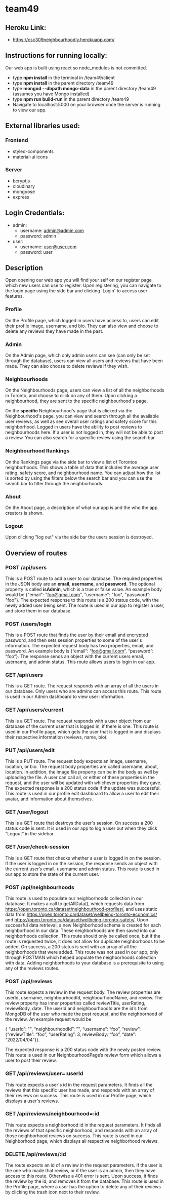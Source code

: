 # team49

## Heroku Link:
* https://csc309neighbourhoodly.herokuapp.com/

## Instructions for running locally:
Our web app is built using react so node_modules is not committed.
* type **npm install** in the terminal in /team49/client
* type **npm install** in the parent directory /team49
* type **mongod --dbpath mongo-data** in the parent directory /team49 (assumes you have Mongo installed)
* type **npm run build-run** in the parent directory /team49
* Navigate to localhost:5000 on your browser once the server is running to view our app.

## External libraries used:
### Frontend
* styled-components 
* material-ui icons
### Server
* bcryptjs
* cloudinary
* mongoose
* express

## Login Credentials:
* admin:
	* username: admin@admin.com
	* password: admin
* user:
	* username: user@user.com
	* password: user

## Description

Open opening our web app you will find your self on our register page which new users can use to register. Upon registering, you can navigate to the login page using the side bar and clicking 'Login' to access user features.

### Profile
On the Profile page, which logged in users have access to, users can edit their profile image, username, and bio. They can also view and choose to delete any reviews they have made in the past. 

### Admin
On the Admin page, which only admin users can see (can only be set through the database), users can view all users and reviews that have been made. They can also choose to delete reviews if they wish.

### Neighbourhoods
On the Neighbourhoods page, users can view a list of all the neighborhoods in Toronto, and choose to click on any of them. Upon clicking a neighbourhood, they are sent to the specific neighbourhood's page.

On the **specific** Neighbourhood's page that is clicked via the Neighbourhood's page, you can view and search through all the available user reviews, as well as see overall user ratings and safety score for this neighborhood. Logged in users have the ability to post reviews to neighbourhoods here. If a user is not logged in, they will not be able to post a review.  You can also search for a specific review using the search bar. 

### Neighbourhood Rankings
On the Rankings page via the side bar to view a list of Torontos neighborhoods. This shows a table of data that includes the average user rating, safety score, and neighbourhood name. You can adjust how the list is sorted by using the filters below the search bar and you can use the search bar to filter through the neighborhoods.

### About
On the About page, a description of what our app is and the who the app creators is shown.

### Logout
Upon clicking "log out" via the side bar the users session is destroyed.

## Overview of routes

### POST /api/users

This is a POST route to add a user to our database. The required properties in the JSON body are an **email**, **username**, and **password**. The optional property is called **isAdmin**, which is a true or false value. An example body would be {"email": "foo@gmail.com", "username": "foo", "password": "foo"}. The expected response to this route is a 200 status code, with the newly added user being sent. The route is used in our app to register a user, and store them in our database.

### POST /users/login

This is a POST route that finds the user by their email and encrypted password, and then sets session properties to some of the user's information. The expected request body has two properties, email, and password. An example body is {“email”: “foo@gmail.com”, “password”: “foo”}. The response sends an object with the current users email, username, and admin status. This route allows users to login in our app. 

### GET  /api/users

This is a GET route. The request responds with an array of all the users in our database. Only users who are admins can access this route. This route is used in our Admin dashboard to view user information.

### GET  /api/users/current
This is a GET route. The request responds with a user object from our database of the current user that is logged in, if there is one. This route is used in our Profile page, which gets the user that is logged in  and displays their respective information (reviews, name, bio). 

### PUT /api/users/edit

This is a PUT route. The request body expects an image, username, location, or bio. The request body properties are called username, about, location. In addition, the image file property can be in the body as well by uploading the file. A user can call all, or either of these properties in the request, and the user will be updated with whichever properties they gave. The expected response is a 200 status code if the update was successful. This route is used in our profile edit dashboard to allow a user to edit their avatar, and information about themselves.

### GET /user/logout
This is a GET route that destroys the user's session. On success a 200 status code is sent. It is used in our app to log a user out when they click “Logout” in the sidebar. 

### GET /user/check-session
This is a GET route that checks whether a user is logged in on the session. If the user is logged in on the session, the response sends an object with the current user’s email, username and admin status. This route is used in our app to store the state of the current user.

### POST /api/neighbourhoods

This route is used to populate our neighborhoods collection in our database. It makes a call to getAllData(), which requests data from https://open.toronto.ca/dataset/neighbourhood-profiles/, and uses static data from https://open.toronto.ca/dataset/wellbeing-toronto-economics/ and https://open.toronto.ca/dataset/wellbeing-toronto-safety/. Upon successful data retrieval, a new Neighborhood schema is created for each neighborhood in our data. These neighborhoods are then saved into our neighborhoods collection. This route should only be called once, but if the route is requested twice, it does not allow for duplicate neighborhoods to be added. On success, a 200 status is sent with an array of all the neighborhoods that were added. This route was not used in our app, only through POSTMAN which helped populate the neighborhoods collection with data. Adding neighborhoods to your database is a prerequisite to using any of the reviews routes.

### POST /api/reviews

This route expects a review in the request body. The review properties are userId, username, neighbourhoodId, neighbourhoodName, and review. The review property has inner properties called reviewTitle, userRating, reviewBody, date. The userId and neighbourhoodId are the id’s from MongoDB of the user who made the post request, and the neighborhood of the review. An example request would be 

{ “userId”: "<id from mongo>", “neighbourhoodId”: "<id from mongo>", “username”: “foo”, “review”: {“reviewTitle”: “foo”, “userRating”: 3, reviewBody: “foo”, “date”: “2022/04/04”}}.

The expected response is a 200 status code with the newly posted review. This route is used in our NeighbourhoodPage’s review form which allows a user to post their review.


### GET /api/reviews/user=:userId

This route expects a user's id in the request parameters. It finds all the reviews that this specific user has made, and responds with an array of their reviews on success. This route is used in our Profile page, which displays a user's reviews.


### GET /api/reviews/neighbourhood=:id

This route expects a neighborhood id in the request parameters. It finds all the reviews of that specific neighborhood, and responds with an array of those neighborhood reviews on success. This route is used in our Neighborhood page, which displays all respective neighborhood reviews.

### DELETE /api/reviews/:id 

The route expects an id of a review in the request parameters. If the user is the one who made that review, or if the user is an admin, then they have access to this route. Otherwise a 401 error is sent. Upon success, it finds the review by the id, and removes it from the database. This route is used in the Profile page, where a user has the option to delete any of their reviews by clicking the trash icon next to their review.


